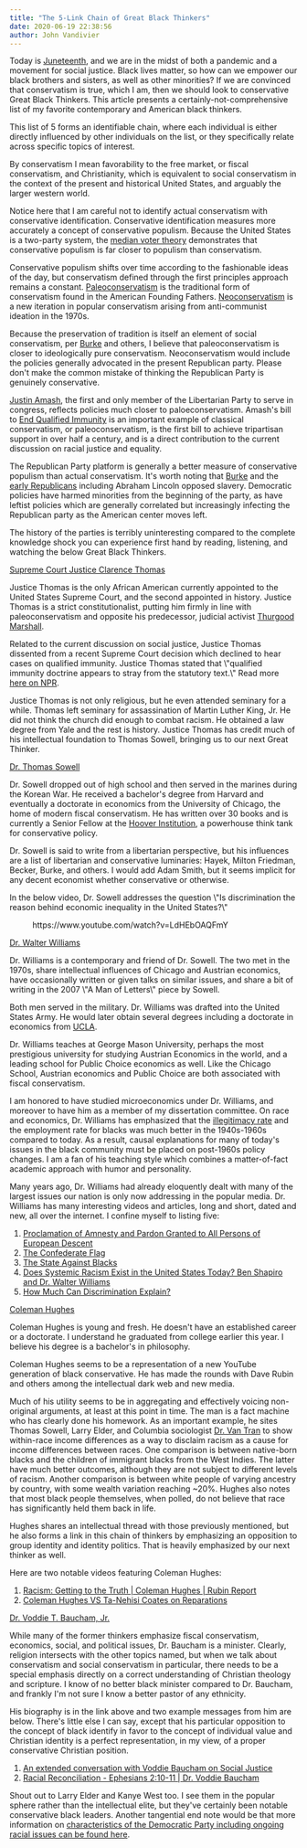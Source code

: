 ```yaml
---
title: "The 5-Link Chain of Great Black Thinkers"
date: 2020-06-19 22:38:56
author: John Vandivier
---
```




<!-- wp:paragraph -->
<p>Today is <a href=\"https://en.wikipedia.org/w/index.php?title=Juneteenth&amp;oldid=963368248\">Juneteenth</a>, and we are in the midst of both a pandemic and a movement for social justice. Black lives matter, so how can we empower our black brothers and sisters, as well as other minorities? If we are convinced that conservatism is true, which I am, then we should look to conservative Great Black Thinkers. This article presents a certainly-not-comprehensive list of my favorite contemporary and American black thinkers.</p>
<!-- /wp:paragraph -->

<!-- wp:paragraph -->
<p>This list of 5 forms an identifiable chain, where each individual is either directly influenced by other individuals on the list, or they specifically relate across specific topics of interest.</p>
<!-- /wp:paragraph -->

<!-- wp:paragraph -->
<p>By conservatism I mean favorability to the free market, or fiscal conservatism, and Christianity, which is equivalent to social conservatism in the context of the present and historical United States, and arguably the larger western world.</p>
<!-- /wp:paragraph -->

<!-- wp:paragraph -->
<p>Notice here that I am careful not to identify actual conservatism with conservative identification. Conservative identification measures more accurately a concept of conservative populism. Because the United States is a two-party system, the <a href=\"https://en.wikipedia.org/w/index.php?title=Median_voter_theorem&amp;oldid=950251243\">median voter theory</a> demonstrates that conservative populism is far closer to populism than conservatism.</p>
<!-- /wp:paragraph -->

<!-- wp:paragraph -->
<p>Conservative populism shifts over time according to the fashionable ideas of the day, but conservatism defined through the first principles approach remains a constant. <a href=\"https://en.wikipedia.org/w/index.php?title=Paleoconservatism&amp;oldid=963188306\">Paleoconservatism</a> is the traditional form of conservatism found in the American Founding Fathers. <a href=\"https://en.wikipedia.org/w/index.php?title=Neoconservatism&amp;oldid=962155416\">Neoconservatism</a> is a new iteration in popular conservatism arising from anti-communist ideation in the 1970s.</p>
<!-- /wp:paragraph -->

<!-- wp:paragraph -->
<p>Because the preservation of tradition is itself an element of social conservatism, per <a href=\"https://en.wikipedia.org/w/index.php?title=Edmund_Burke&amp;oldid=963156201\">Burke</a> and others, I believe that paleoconservatism is closer to ideologically pure conservatism. Neoconservatism would include the policies generally advocated in the present Republican party. Please don't make the common mistake of thinking the Republican Party is genuinely conservative.</p>
<!-- /wp:paragraph -->

<!-- wp:paragraph -->
<p><a href=\"https://en.wikipedia.org/w/index.php?title=Justin_Amash&amp;oldid=963164873#Libertarian_(2020%E2%80%93present)\">Justin Amash</a>, the first and only member of the Libertarian Party to serve in congress, reflects policies much closer to paloeconservatism. Amash's bill to <a href=\"https://en.wikipedia.org/w/index.php?title=Ending_Qualified_Immunity_Act&amp;oldid=963164646\">End Qualified Immunity</a> is an important example of classical conservatism, or paleoconservatism, is the first bill to achieve tripartisan support in over half a century, and is a direct contribution to the current discussion on racial justice and equality.</p>
<!-- /wp:paragraph -->

<!-- wp:paragraph -->
<p>The Republican Party platform is generally a better measure of conservative populism than actual conservatism. It's worth noting that <a href=\"https://en.wikipedia.org/w/index.php?title=Edmund_Burke&amp;oldid=963156201#Conservative_Opposition_to_the_slave_trade\">Burke</a> and the <a href=\"https://en.wikipedia.org/w/index.php?title=African_Americans_in_the_United_States_Congress&amp;oldid=962327728\">early Republicans</a> including Abraham Lincoln opposed slavery. Democratic policies have harmed minorities from the beginning of the party, as have leftist policies which are generally correlated but increasingly infecting the Republican party as the American center moves left.</p>
<!-- /wp:paragraph -->

<!-- wp:paragraph -->
<p>The history of the parties is terribly uninteresting compared to the complete knowledge shock you can experience first hand by reading, listening, and watching the below Great Black Thinkers.</p>
<!-- /wp:paragraph -->

<!-- wp:paragraph -->
<p><a href=\"https://en.wikipedia.org/w/index.php?title=Clarence_Thomas&amp;oldid=963143241\">Supreme Court Justice Clarence Thomas</a> </p>
<!-- /wp:paragraph -->

<!-- wp:paragraph -->
<p>Justice Thomas is the only African American currently appointed to the United States Supreme Court, and the second appointed in history. Justice Thomas is a strict constitutionalist, putting him firmly in line with paleoconservatism and opposite his predecessor, judicial activist <a href=\"https://en.wikipedia.org/w/index.php?title=Thurgood_Marshall&amp;oldid=962182989\">Thurgood Marshall</a>.</p>
<!-- /wp:paragraph -->

<!-- wp:paragraph -->
<p>Related to the current discussion on social justice, Justice Thomas dissented from a recent Supreme Court decision which declined to hear cases on qualified immunity. Justice Thomas stated that \"qualified immunity doctrine appears to stray from the statutory text.\" Read more <a href=\"https://www.npr.org/2020/06/15/876853817/supreme-court-will-not-re-examine-doctrine-that-shields-police-in-misconduct-sui\">here on NPR</a>.</p>
<!-- /wp:paragraph -->

<!-- wp:paragraph -->
<p>Justice Thomas is not only religious, but he even attended seminary for a while. Thomas left seminary for assassination of Martin Luther King, Jr. He did not think the church did enough to combat racism. He obtained a law degree from Yale and the rest is history. Justice Thomas has credit much of his intellectual foundation to Thomas Sowell, bringing us to our next Great Thinker.</p>
<!-- /wp:paragraph -->

<!-- wp:paragraph -->
<p><a href=\"https://en.wikipedia.org/w/index.php?title=Thomas_Sowell&amp;oldid=962960541\">Dr. Thomas Sowell</a></p>
<!-- /wp:paragraph -->

<!-- wp:paragraph -->
<p>Dr. Sowell dropped out of high school and then served in the marines during the Korean War. He received a bachelor's degree from Harvard and eventually a doctorate in economics from the University of Chicago, the home of modern fiscal conservatism. He has written over 30 books and is currently a Senior Fellow at the <a href=\"https://en.wikipedia.org/w/index.php?title=Hoover_Institution&amp;oldid=962902568\">Hoover Institution</a>, a powerhouse think tank for conservative policy.</p>
<!-- /wp:paragraph -->

<!-- wp:paragraph -->
<p>Dr. Sowell is said to write from a libertarian perspective, but his influences are a list of libertarian and conservative luminaries: Hayek, Milton Friedman, Becker, Burke, and others. I would add Adam Smith, but it seems implicit for any decent economist whether conservative or otherwise.</p>
<!-- /wp:paragraph -->

<!-- wp:paragraph -->
<p>In the below video, Dr. Sowell addresses the question \"Is discrimination the reason behind economic inequality in the United States?\"</p>
<!-- /wp:paragraph -->

<!-- wp:core-embed/youtube {\"url\":\"https://www.youtube.com/watch?v=LdHEbOAQFmY\",\"type\":\"video\",\"providerNameSlug\":\"youtube\",\"className\":\"wp-embed-aspect-16-9 wp-has-aspect-ratio\"} -->
<figure class=\"wp-block-embed-youtube wp-block-embed is-type-video is-provider-youtube wp-embed-aspect-16-9 wp-has-aspect-ratio\"><div class=\"wp-block-embed__wrapper\">
https://www.youtube.com/watch?v=LdHEbOAQFmY
</div></figure>
<!-- /wp:core-embed/youtube -->

<!-- wp:paragraph -->
<p><a href=\"https://en.wikipedia.org/w/index.php?title=Walter_E._Williams&amp;oldid=963107906\">Dr. Walter Williams</a></p>
<!-- /wp:paragraph -->

<!-- wp:paragraph -->
<p>Dr. Williams is a contemporary and friend of Dr. Sowell. The two met in the 1970s, share intellectual influences of Chicago and Austrian economics, have occasionally written or given talks on similar issues, and share a bit of writing in the 2007 \"A Man of Letters\" piece by Sowell.</p>
<!-- /wp:paragraph -->

<!-- wp:paragraph -->
<p>Both men served in the military. Dr. Williams was drafted into the United States Army. He would later obtain several degrees including a doctorate in economics from <a href=\"https://en.wikipedia.org/w/index.php?title=University_of_California,_Los_Angeles&amp;oldid=963306545\">UCLA</a>.</p>
<!-- /wp:paragraph -->

<!-- wp:paragraph -->
<p>Dr. Williams teaches at George Mason University, perhaps the most prestigious university for studying Austrian Economics in the world, and a leading school for Public Choice economics as well. Like the Chicago School, Austrian economics and Public Choice are both associated with fiscal conservatism.</p>
<!-- /wp:paragraph -->

<!-- wp:paragraph -->
<p>I am honored to have studied microeconomics under Dr. Williams, and moreover to have him as a member of my dissertation committee. On race and economics, Dr. Williams has emphasized that the <a href=\"http://www.ceousa.org/issues/1354-percentage-of-births-to-unmarried-women\">illegitimacy rate</a> and the employment rate for blacks was much better in the 1940s-1960s compared to today. As a result, causal explanations for many of today's issues in the black community must be placed on post-1960s policy changes. I am a fan of his teaching style which combines a matter-of-fact academic approach with humor and personality.</p>
<!-- /wp:paragraph -->

<!-- wp:paragraph -->
<p>Many years ago, Dr. Williams had already eloquently dealt with many of the largest issues our nation is only now addressing in the popular media. Dr. Williams has many interesting videos and articles, long and short, dated and new, all over the internet. I confine myself to listing five:</p>
<!-- /wp:paragraph -->

<!-- wp:list {\"ordered\":true} -->
<ol><li><a href=\"http://walterewilliams.com/WalterWilliamsAmnestyProclamation.pdf\">Proclamation of Amnesty and Pardon Granted to All Persons of European Descent</a></li><li><a href=\"https://www.youtube.com/watch?v=Wq_serzVQbU&amp;t=119\">The Confederate Flag</a></li><li><a href=\"https://www.youtube.com/watch?v=85OIBOSJTwg\">The State Against Blacks</a></li><li><a href=\"https://www.youtube.com/watch?v=dmkg8GC1c64\">Does Systemic Racism Exist in the United States Today? Ben Shapiro and Dr. Walter Williams</a></li><li><a href=\"https://www.youtube.com/watch?v=KKgHc6bWqZ4\">How Much Can Discrimination Explain?</a></li></ol>
<!-- /wp:list -->

<!-- wp:paragraph -->
<p><a href=\"https://en.wikipedia.org/w/index.php?title=Coleman_Hughes&amp;oldid=962071924\">Coleman Hughes</a></p>
<!-- /wp:paragraph -->

<!-- wp:paragraph -->
<p>Coleman Hughes is young and fresh. He doesn't have an established career or a doctorate. I understand he graduated from college earlier this year. I believe his degree is a bachelor's in philosophy.</p>
<!-- /wp:paragraph -->

<!-- wp:paragraph -->
<p>Coleman Hughes seems to be a representation of a new YouTube generation of black conservative. He has made the rounds with Dave Rubin and others among the intellectual dark web and new media.</p>
<!-- /wp:paragraph -->

<!-- wp:paragraph -->
<p>Much of his utility seems to be in aggregating and effectively voicing non-original arguments, at least at this point in time. The man is a fact machine who has clearly done his homework. As an important example, he sites Thomas Sowell, Larry Elder, and Columbia sociologist <a href=\"https://sociology.columbia.edu/sites/default/files/content/Tran_CV_acc.pdf\">Dr. Van Tran</a> to show within-race income differences as a way to disclaim racism as a cause for income differences between races. One comparison is between native-born blacks and the children of immigrant blacks from the West Indies. The latter have much better outcomes, although they are not subject to different levels of racism. Another comparison is between white people of varying ancestry by country, with some wealth variation reaching ~20%. Hughes also notes that most black people themselves, when polled, do not believe that race has significantly held them back in life.</p>
<!-- /wp:paragraph -->

<!-- wp:paragraph -->
<p>Hughes shares an intellectual thread with those previously mentioned, but he also forms a link in this chain of thinkers by emphasizing an opposition to group identity and identity politics. That is heavily emphasized by our next thinker as well.</p>
<!-- /wp:paragraph -->

<!-- wp:paragraph -->
<p>Here are two notable videos featuring Coleman Hughes:</p>
<!-- /wp:paragraph -->

<!-- wp:list {\"ordered\":true} -->
<ol><li><a href=\"http://youtube.com/watch?v=rdh8zPr_ZmI&amp;t=2080\">Racism: Getting to the Truth | Coleman Hughes | Rubin Report</a></li><li><a href=\"https://www.youtube.com/watch?v=F5AQyWAWHU4\">Coleman Hughes VS Ta-Nehisi Coates on Reparations</a></li></ol>
<!-- /wp:list -->

<!-- wp:paragraph -->
<p><a href=\"https://www.voddiebaucham.org/about/\">Dr. Voddie T. Baucham, Jr.</a></p>
<!-- /wp:paragraph -->

<!-- wp:paragraph -->
<p>While many of the former thinkers emphasize fiscal conservatism, economics, social, and political issues, Dr. Baucham is a minister. Clearly, religion intersects with the other topics named, but when we talk about conservatism and social conservatism in particular, there needs to be a special emphasis directly on a correct understanding of Christian theology and scripture. I know of no better black minister compared to Dr. Baucham, and frankly I'm not sure I know a better pastor of any ethnicity.</p>
<!-- /wp:paragraph -->

<!-- wp:paragraph -->
<p>His biography is in the link above and two example messages from him are below. There's little else I can say, except that his particular opposition to the concept of black identify in favor to the concept of individual value and Christian identity is a perfect representation, in my view, of a proper conservative Christian position.</p>
<!-- /wp:paragraph -->

<!-- wp:list {\"ordered\":true} -->
<ol><li><a href=\"https://www.youtube.com/watch?v=pd1swytlzBg\">An extended conversation with Voddie Baucham on Social Justice</a></li><li><a href=\"https://www.youtube.com/watch?v=FoJGYCc7EUg\">Racial Reconciliation - Ephesians 2:10-11 | Dr. Voddie Baucham</a></li></ol>
<!-- /wp:list -->

<!-- wp:paragraph -->
<p>Shout out to Larry Elder and Kanye West too. I see them in the popular sphere rather than the intellectual elite, but they've certainly been notable conservative black leaders. Another tangential end note would be that more information on <a href=\"https://www.afterecon.com/characteristics-democratic-party/\">characteristics of the Democratic Party including ongoing racial issues can be found here</a>.</p>
<!-- /wp:paragraph -->